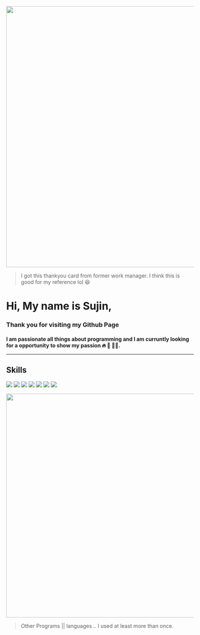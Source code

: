 <img src="https://sujinhhh.github.io/img/ref.png" width='700' alt="" /> 

> I got this thankyou card from former work manager. I think this is good for my reference lol 😆 <br>

#  Hi, My name is Sujin,
### Thank you for visiting my Github Page

#### I am passionate all things about programming and I am curruntly looking for a opportunity to show my passion 🔥 🥳 🏋️‍♀️. <hr> 

## Skills 
>
<img src="https://img.shields.io/badge/JavaScript-F7DF1E?style=for-the-badge&logo=JavaScript&logoColor=white"/> <img src="https://img.shields.io/badge/React-61DAFB?style=for-the-badge&logo=React&logoColor=white"/>  <img src="https://img.shields.io/badge/CSS-1572B6?style=for-the-badge&logo=CSS3&logoColor=white"/> <img src="https://img.shields.io/badge/SASS-pink?style=for-the-badge&logo=SASS&logoColor=white"/> <img src="https://img.shields.io/badge/HTML5-E34F26?style=for-the-badge&logo=HTML5&logoColor=white"/>  <img src="https://img.shields.io/badge/Adobe Photoshop-31A8FF?style=for-the-badge&logo=Adobe-Photoshop&logoColor=white"/> 
<img src="https://img.shields.io/badge/WordPress-21759B?style=for-the-badge&logo=WordPress&logoColor=white"/> 



>  
<img src="https://sujinhhh.github.io/img/awesome.png" width="600" alt="" />

> Other Programs || languages .. I used at least more than once.

